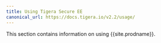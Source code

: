 ```yaml
---
title: Using Tigera Secure EE
canonical_url: https://docs.tigera.io/v2.2/usage/
---
```


This section contains information on using {{site.prodname}}.
